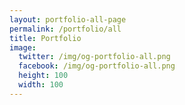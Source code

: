 ```yaml
---
layout: portfolio-all-page
permalink: /portfolio/all
title: Portfolio
image:
  twitter: /img/og-portfolio-all.png
  facebook: /img/og-portfolio-all.png
  height: 100
  width: 100
---
```


